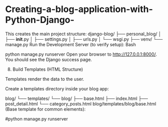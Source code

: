 # Creating-a-blog-application-with-Python-Django-
This creates the main project structure:
django-blog/
├── personal_blog/
│   ├── __init__.py
│   ├── settings.py
│   ├── urls.py
│   └── wsgi.py
├── venv/
└── manage.py
Run the Development Server (to verify setup):
Bash

python manage.py runserver
Open your browser to http://127.0.0.1:8000/. You should see the Django success page.



8. Build Templates (HTML Structure)

Templates render the data to the user.

Create a templates directory inside your blog app:

blog/
└── templates/
    └── blog/
        ├── base.html
        ├── index.html
        ├── post_detail.html
        └── category_posts.html
blog/templates/blog/base.html (Base template for common elements):



#python manage.py runserver

